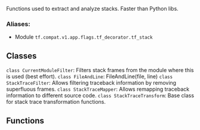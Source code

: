 Functions used to extract and analyze stacks. Faster than Python libs.
### Aliases:
- Module `tf.compat.v1.app.flags.tf_decorator.tf_stack`
## Classes
`class CurrentModuleFilter`: Filters stack frames from the module where this is used (best effort).
`class FileAndLine`: FileAndLine(file, line)
`class StackTraceFilter`: Allows filtering traceback information by removing superfluous frames.
`class StackTraceMapper`: Allows remapping traceback information to different source code.
`class StackTraceTransform`: Base class for stack trace transformation functions.
## Functions
